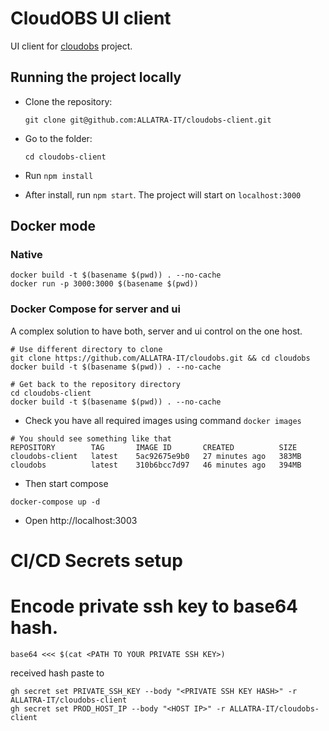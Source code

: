 # CloudOBS UI client

UI client for [cloudobs](https://github.com/ALLATRA-IT/cloudobs) project.

## Running the project locally

- Clone the repository:

  `git clone git@github.com:ALLATRA-IT/cloudobs-client.git`


- Go to the folder:

  `cd cloudobs-client`

- Run `npm install`

- After install, run `npm start`. The project will start on `localhost:3000`

## Docker mode
### Native
```
docker build -t $(basename $(pwd)) . --no-cache
docker run -p 3000:3000 $(basename $(pwd))
```

### Docker Compose for server and ui
A complex solution to have both, server and ui control on the one host.

```
# Use different directory to clone
git clone https://github.com/ALLATRA-IT/cloudobs.git && cd cloudobs
docker build -t $(basename $(pwd)) . --no-cache
```
```
# Get back to the repository directory
cd cloudobs-client
docker build -t $(basename $(pwd)) . --no-cache
```

* Check you have all required images using command `docker images`
```
# You should see something like that
REPOSITORY        TAG       IMAGE ID       CREATED          SIZE
cloudobs-client   latest    5ac92675e9b0   27 minutes ago   383MB
cloudobs          latest    310b6bcc7d97   46 minutes ago   394MB
```

* Then start compose
```
docker-compose up -d
```
* Open http://localhost:3003

# CI/CD Secrets setup

# Encode private ssh key to base64 hash.
```
base64 <<< $(cat <PATH TO YOUR PRIVATE SSH KEY>)
```
received hash paste to
```
gh secret set PRIVATE_SSH_KEY --body "<PRIVATE SSH KEY HASH>" -r ALLATRA-IT/cloudobs-client
gh secret set PROD_HOST_IP --body "<HOST IP>" -r ALLATRA-IT/cloudobs-client
```
